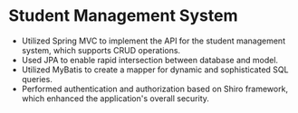 # Student Management System

- Utilized Spring MVC to implement the API for the student management system, which supports CRUD operations.
- Used JPA to enable rapid intersection between database and model.
- Utilized MyBatis to create a mapper for dynamic and sophisticated SQL queries.
- Performed authentication and authorization based on Shiro framework, which enhanced the application's overall security.
